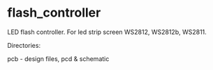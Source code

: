 flash_controller
================

LED flash controller. For led strip screen WS2812, WS2812b, WS2811.

Directories:

pcb -	design files, pcd & schematic

